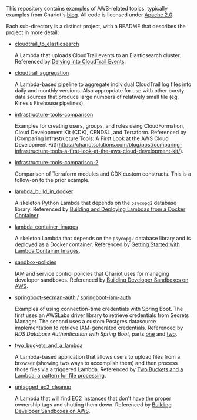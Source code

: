 This repository contains examples of AWS-related topics, typically examples from
Chariot's [blog](https://chariotsolutions.com/blog/).  All code is licensed under
[Apache 2.0](https://www.apache.org/licenses/LICENSE-2.0).

Each sub-directory is a distinct project, with a README that describes the project
in more detail:

* [cloudtrail_to_elasticsearch](cloudtrail_to_elasticsearch)

  A Lambda that uploads CloudTrail events to an Elasticsearch cluster. Referenced by
  [Delving into CloudTrail Events](https://chariotsolutions.com/blog/post/delving-into-cloudtrail-events/).

* [cloudtrail_aggregation](cloudtrail_aggregation)

  A Lambda-based pipeline to aggregate individual CloudTrail log files into daily and
  monthly versions. Also appropriate for use with other bursty data sources that produce
  large numbers of relatively small file (eg, Kinesis Firehouse pipelines).

* [infrastructure-tools-comparison](infrastructure-tools-comparison)

  Examples for creating users, groups, and roles using CloudFormation, Cloud Development
  Kit (CDK), CFNDSL, and Terraform. Referenced by
  [Comparing Infrastructure Tools: A First Look at the AWS Cloud Development Kit)(https://chariotsolutions.com/blog/post/comparing-infrastructure-tools-a-first-look-at-the-aws-cloud-development-kit/).

* [infrastructure-tools-comparison-2](infrastructure-tools-comparison-2)

  Comparison of Terraform modules and CDK custom constructs. This is a follow-on to
  the prior example.

* [lambda_build_in_docker](lambda_build_in_docker)

  A skeleton Python Lambda that depends on the `psycopg2` database library. Referenced by
  [Building and Deploying Lambdas from a Docker Container](https://chariotsolutions.com/blog/post/building-and-deploying-lambdas-from-a-docker-container/).

* [lambda_container_images](lambda_container_images)

  A skeleton Lambda that depends on the `psycopg2` database library and is deployed as a
  Docker container. Referenced by [Getting Started with Lambda Container Images](https://chariotsolutions.com/blog/post/getting-started-with-lambda-container-images/).

* [sandbox-policies](sandbox-policies)

  IAM and service control policies that Chariot uses for managing developer sandboxes. Referenced by
  [Building Developer Sandboxes on AWS](https://chariotsolutions.com/blog/post/building-developer-sandboxes-on-aws/).

* [springboot-secman-auth](springboot-secman-auth) / [springboot-iam-auth](springboot-iam-auth)

  Examples of using connection-time credentials with Spring Boot. The first uses an AWSLabs 
  driver library to retrieve credentials from Secrets Manager. The second uses a custom
  Postgres datasource implementation to retrieve IAM-generated credentials. Referenced by
  _RDS Database Authentication with Spring Boot_, parts 
  [one](https://chariotsolutions.com/blog/post/rds-database-authentication-with-spring-boot-part-1-secrets-manager/)
  and [two](https://chariotsolutions.com/blog/post/rds-database-authentication-with-spring-boot-part-2-iam-authentication/).

* [two_buckets_and_a_lambda](two_buckets_and_a_lambda)

  A Lambda-based application that allows users to upload files from a browser (showing two ways
  to accomplish them) and then process those files via a triggered Lambda. Referenced by
  [Two Buckets and a Lambda: a pattern for file processing](https://chariotsolutions.com/blog/post/two-buckets-and-a-lambda-a-pattern-for-file-processing/).

* [untagged_ec2_cleanup](untagged_ec2_cleanup)

  A Lambda that will find EC2 instances that don't have the proper ownership tags and shutting
  them down. Referenced by
  [Building Developer Sandboxes on AWS](https://chariotsolutions.com/blog/post/building-developer-sandboxes-on-aws/).
